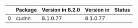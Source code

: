<!-- markdown-link-check-disable -->

|    | Package   | Version in 8.2.0   | Version in    | Status   |
|---:|:----------|:-------------------|:--------------|:---------|
|  0 | cudnn     | 8.1.0.77           | 8.1.0.77      |          |